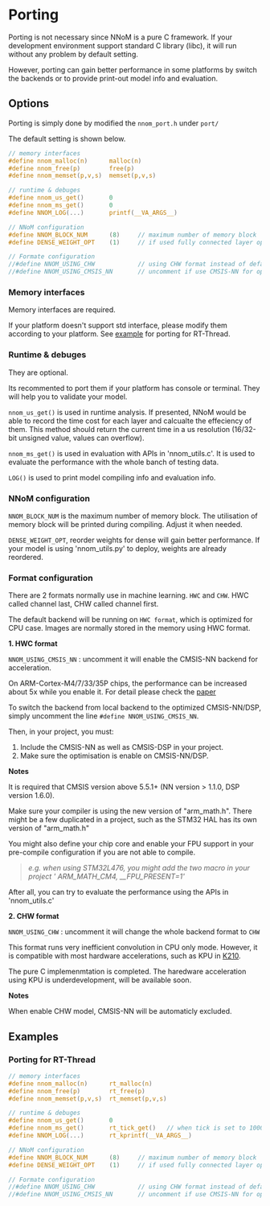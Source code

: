 
# Porting

Porting is not necessary since NNoM is a pure C framework. 
If your development environment support standard C library (libc), it will run without any problem by default setting.

However, porting can gain better performance in some platforms by switch the backends or to provide print-out model info and evaluation.

## Options
Porting is simply done by modified the `nnom_port.h` under `port/`

The default setting is shown below. 
~~~C
// memory interfaces
#define nnom_malloc(n)      malloc(n) 
#define nnom_free(p)        free(p)
#define nnom_memset(p,v,s)  memset(p,v,s)

// runtime & debuges
#define nnom_us_get()       0
#define nnom_ms_get()       0
#define NNOM_LOG(...)       printf(__VA_ARGS__)

// NNoM configuration
#define NNOM_BLOCK_NUM      (8)		// maximum number of memory block  
#define DENSE_WEIGHT_OPT    (1)		// if used fully connected layer optimized weights. 

// Formate configuration
//#define NNOM_USING_CHW  			// using CHW format instead of default HWC
//#define NNOM_USING_CMSIS_NN       // uncomment if use CMSIS-NN for optimation 
~~~

### Memory interfaces
Memory interfaces are required.

If your platform doesn't support std interface, please modify them according to your platform. See [example](#examples) for porting for RT-Thread.

### Runtime & debuges 
They are optional. 

Its recommented to port them if your platform has console or terminal.
They will help you to validate your model. 

`nnom_us_get()` is used in runtime analysis. 
If presented, NNoM would be able to record the time cost for each layer and calcualte the effeciency of them. 
This method should return the current time in a us resolution (16/32-bit unsigned value, values can overflow). 

`nnom_ms_get()` is used in evaluation with APIs in 'nnom_utils.c'. 
It is used to evaluate the performance with the whole banch of testing data. 

`LOG()` is used to print model compiling info and evaluation info. 

### NNoM configuration
`NNOM_BLOCK_NUM` is the maximum number of memory block. The utilisation of memory block will be printed during compiling. 
Adjust it when needed. 

`DENSE_WEIGHT_OPT`, reorder weights for dense will gain better performance. If your model is using 'nnom_utils.py' to deploy, weights are already reordered. 


### Format configuration

There are 2 formats normally use in machine learning. `HWC` and `CHW`. 
HWC called channel last, CHW called channel first. 

The default backend will be running on `HWC format`, which is optimized for CPU case. Images are normally stored in the memory using HWC format. 

**1. HWC format**

`NNOM_USING_CMSIS_NN` : uncomment it will enable the CMSIS-NN backend for acceleration.

On ARM-Cortex-M4/7/33/35P chips, the performance can be increased about 5x while you enable it. 
For detail please check the [paper](https://arxiv.org/pdf/1801.06601.pdf)

To switch the backend from local backend to the optimized CMSIS-NN/DSP, simply uncomment the line `#define NNOM_USING_CMSIS_NN`.

Then, in your project, you must:

1. Include the CMSIS-NN as well as CMSIS-DSP in your project. 
2. Make sure the optimisation is enable on CMSIS-NN/DSP. 

**Notes**

It is required that CMSIS version above 5.5.1+ (NN version > 1.1.0, DSP version 1.6.0). 

Make sure your compiler is using the new version of "arm_math.h". 
There might be a few duplicated in a project, such as the STM32 HAL has its own version of "arm_math.h" 

You might also define your chip core and enable your FPU support in your pre-compile configuration if you are not able to compile. 
> *e.g. when using STM32L476, you might add the two macro in your project ' ARM_MATH_CM4,  __FPU_PRESENT=1'*


After all, you can try to evaluate the performance using the APIs in 'nnom_utils.c'

**2. CHW format**

`NNOM_USING_CHW` : uncomment it will change the whole backend format to `CHW`

This format runs very inefficient convolution in CPU only mode. However, it is compatible with most hardware accelerations, such as KPU in [K210](https://kendryte.com/). 

The pure C implemenmtation is completed. The haredware acceleration using KPU is underdevelopment, will be available soon.  

**Notes**

When enable CHW model, CMSIS-NN will be automaticly excluded. 


## Examples

### Porting for RT-Thread

~~~C
// memory interfaces
#define nnom_malloc(n)      rt_malloc(n) 
#define nnom_free(p)        rt_free(p)
#define nnom_memset(p,v,s)  rt_memset(p,v,s)

// runtime & debuges
#define nnom_us_get()       0
#define nnom_ms_get()       rt_tick_get()	// when tick is set to 1000
#define NNOM_LOG(...)       rt_kprintf(__VA_ARGS__)

// NNoM configuration
#define NNOM_BLOCK_NUM      (8)		// maximum number of memory block  
#define DENSE_WEIGHT_OPT    (1)		// if used fully connected layer optimized weights. 

// Formate configuration
//#define NNOM_USING_CHW  			// using CHW format instead of default HWC
//#define NNOM_USING_CMSIS_NN       // uncomment if use CMSIS-NN for optimation 
~~~
































